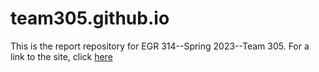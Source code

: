 # team305.github.io
This is the report repository for EGR 314--Spring 2023--Team 305.
For a link to the site, click [here](https://team305.github.io/)
